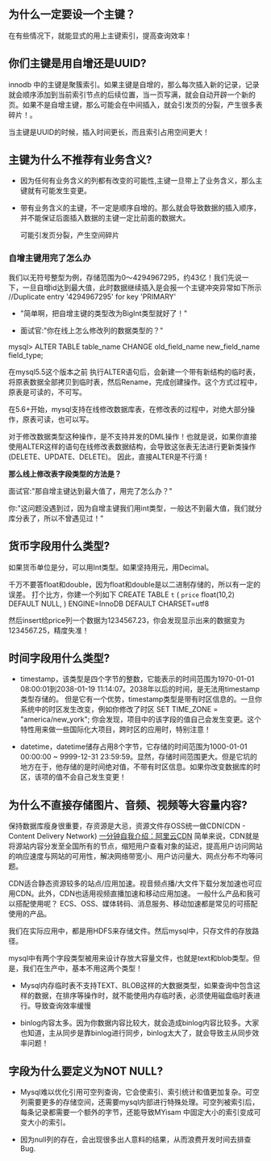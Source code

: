## 为什么一定要设一个主键？

在有些情况下，就能显式的用上主键索引，提高查询效率！

## 你们主键是用自增还是UUID?

innodb 中的主键是聚簇索引。如果主键是自增的，那么每次插入新的记录，记录就会顺序添加到当前索引节点的后续位置，当一页写满，就会自动开辟一个新的页。如果不是自增主键，那么可能会在中间插入，就会引发页的分裂，产生很多表碎片！。

当主键是UUID的时候，插入时间更长，而且索引占用空间更大！

## 主键为什么不推荐有业务含义?

- 因为任何有业务含义的列都有改变的可能性,主键一旦带上了业务含义，那么主键就有可能发生变更。

- 带有业务含义的主键，不一定是顺序自增的。那么就会导致数据的插入顺序，并不能保证后面插入数据的主键一定比前面的数据大。

  可能引发页分裂，产生空间碎片

### 自增主键用完了怎么办

我们以无符号整型为例，存储范围为0～4294967295，约43亿！我们先说一下，一旦自增id达到最大值，此时数据继续插入是会报一个主键冲突异常如下所示
//Duplicate entry '4294967295' for key 'PRIMARY'

- "简单啊，把自增主键的类型改为BigInt类型就好了！"

- 面试官:"你在线上怎么修改列的数据类型的？"   

mysql> ALTER TABLE table_name CHANGE old_field_name new_field_name field_type;

在mysql5.5这个版本之前
执行ALTER语句后，会新建一个带有新结构的临时表，将原表数据全部拷贝到临时表，然后Rename，完成创建操作。这个方式过程中，原表是可读的，不可写。

在5.6+开始，mysql支持在线修改数据库表，在修改表的过程中，对绝大部分操作，原表可读，也可以写。

对于修改数据类型这种操作，是不支持并发的DML操作！也就是说，如果你直接使用ALTER这样的语句在线修改表数据结构，会导致这张表无法进行更新类操作(DELETE、UPDATE、DELETE)。
因此，直接ALTER是不行滴！

**那么线上修改表字段类型的方法是？**

面试官:"那自增主键达到最大值了，用完了怎么办？"   

你:"这问题没遇到过，因为自增主键我们用int类型，一般达不到最大值，我们就分库分表了，所以不曾遇见过！"


## 货币字段用什么类型?

如果货币单位是分，可以用Int类型。如果坚持用元，用Decimal。

千万不要答float和double，因为float和double是以二进制存储的，所以有一定的误差。 打个比方，你建一个列如下
CREATE TABLE `t` (
  `price` float(10,2) DEFAULT NULL,
) ENGINE=InnoDB DEFAULT CHARSET=utf8

然后insert给price列一个数据为1234567.23，你会发现显示出来的数据变为1234567.25，精度失准！

## 时间字段用什么类型?

- timestamp，该类型是四个字节的整数，它能表示的时间范围为1970-01-01 08:00:01到2038-01-19 11:14:07。2038年以后的时间，是无法用timestamp类型存储的。 但是它有一个优势，timestamp类型是带有时区信息的。一旦你系统中的时区发生改变，例如你修改了时区
SET TIME_ZONE = "america/new_york";
你会发现，项目中的该字段的值自己会发生变更。这个特性用来做一些国际化大项目，跨时区的应用时，特别注意！

- datetime，datetime储存占用8个字节，它存储的时间范围为1000-01-01 00:00:00 ~ 9999-12-31 23:59:59。显然，存储时间范围更大。但是它坑的地方在于，他存储的是时间绝对值，不带有时区信息。如果你改变数据库的时区，该项的值不会自己发生变更！

## 为什么不直接存储图片、音频、视频等大容量内容?

保持数据库瘦身很重要，存资源是大忌，资源文件存OSS统一做CDN(CDN - Content Delivery Network)
[一分钟自我介绍：阿里云CDN](https://yq.aliyun.com/articles/95205?spm=5176.2000012.0.0.6faed3cdGwDZYp)
简单来说，CDN就是将源站内容分发至全国所有的节点，缩短用户查看对象的延迟，提高用户访问网站的响应速度与网站的可用性，解决网络带宽小、用户访问量大、网点分布不均等问题。

CDN适合静态资源较多的站点/应用加速。视音频点播/大文件下载分发加速也可应用CDN。此外，CDN也适用视频直播加速和移动应用加速。
一般什么产品和我可以搭配使用呢？
ECS、OSS、媒体转码、消息服务、移动加速都是常见的可搭配使用的产品。

我们在实际应用中，都是用HDFS来存储文件。然后mysql中，只存文件的存放路径。

mysql中有两个字段类型被用来设计存放大容量文件，也就是text和blob类型。但是，我们在生产中，基本不用这两个类型！

- Mysql内存临时表不支持TEXT、BLOB这样的大数据类型，如果查询中包含这样的数据，在排序等操作时，就不能使用内存临时表，必须使用磁盘临时表进行。导致查询效率缓慢

- binlog内容太多。因为你数据内容比较大，就会造成binlog内容比较多。大家也知道，主从同步是靠binlog进行同步，binlog太大了，就会导致主从同步效率问题！

## 字段为什么要定义为NOT NULL?

- Mysql难以优化引用可空列查询，它会使索引、索引统计和值更加复杂。可空列需要更多的存储空间，还需要mysql内部进行特殊处理。可空列被索引后，每条记录都需要一个额外的字节，还能导致MYisam 中固定大小的索引变成可变大小的索引。

- 因为null列的存在，会出现很多出人意料的结果，从而浪费开发时间去排查Bug.


